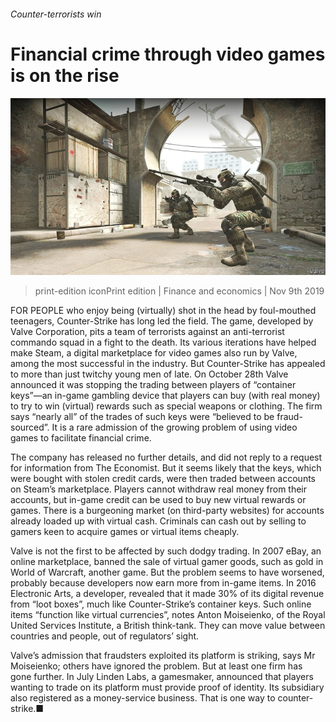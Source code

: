 ###### Counter-terrorists win

# Financial crime through video games is on the rise 

![image](images/20191109_FNP003_0.jpg) 

> print-edition iconPrint edition | Finance and economics | Nov 9th 2019 

FOR PEOPLE who enjoy being (virtually) shot in the head by foul-mouthed teenagers, Counter-Strike has long led the field. The game, developed by Valve Corporation, pits a team of terrorists against an anti-terrorist commando squad in a fight to the death. Its various iterations have helped make Steam, a digital marketplace for video games also run by Valve, among the most successful in the industry. But Counter-Strike has appealed to more than just twitchy young men of late. On October 28th Valve announced it was stopping the trading between players of “container keys”—an in-game gambling device that players can buy (with real money) to try to win (virtual) rewards such as special weapons or clothing. The firm says “nearly all” of the trades of such keys were “believed to be fraud-sourced”. It is a rare admission of the growing problem of using video games to facilitate financial crime. 

The company has released no further details, and did not reply to a request for information from The Economist. But it seems likely that the keys, which were bought with stolen credit cards, were then traded between accounts on Steam’s marketplace. Players cannot withdraw real money from their accounts, but in-game credit can be used to buy new virtual rewards or games. There is a burgeoning market (on third-party websites) for accounts already loaded up with virtual cash. Criminals can cash out by selling to gamers keen to acquire games or virtual items cheaply. 

Valve is not the first to be affected by such dodgy trading. In 2007 eBay, an online marketplace, banned the sale of virtual gamer goods, such as gold in World of Warcraft, another game. But the problem seems to have worsened, probably because developers now earn more from in-game items. In 2016 Electronic Arts, a developer, revealed that it made 30% of its digital revenue from “loot boxes”, much like Counter-Strike’s container keys. Such online items “function like virtual currencies”, notes Anton Moiseienko, of the Royal United Services Institute, a British think-tank. They can move value between countries and people, out of regulators’ sight. 

Valve’s admission that fraudsters exploited its platform is striking, says Mr Moiseienko; others have ignored the problem. But at least one firm has gone further. In July Linden Labs, a gamesmaker, announced that players wanting to trade on its platform must provide proof of identity. Its subsidiary also registered as a money-service business. That is one way to counter-strike.■ 


